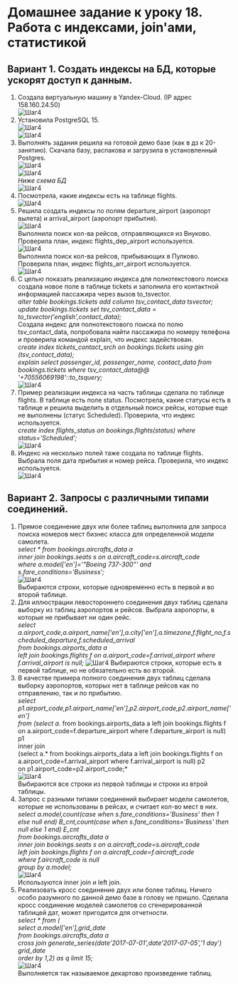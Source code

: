 # Домашнее задание к уроку 18. Работа с индексами, join'ами, статистикой #   
## Вариант 1. Создать индексы на БД, которые ускорят доступ к данным. ##   
1. Создала виртуальную машину в Yandex-Cloud. (IP адрес 158.160.24.50)   
![Шаг4](/18_01_vm.jpg)  
1. Установила PostgreSQL 15.   
![Шаг4](/18_02_postgres.jpg)  
![Шаг4](/18_03_cluster.jpg)  
1. Выполнять задания решила на готовой демо базе (как в дз к 20-занятию). Скачала базу, распакова и загрузила в установленный Postgres.  
![Шаг4](/18_04_get_arh.jpg)   
![Шаг4](/18_05_insert_bd.jpg)   
*Ниже схема БД*   
![Шаг4](/18_00_db.jpg)   
1. Посмотрела, какие индексы есть на таблице flights.  
![Шаг4](/18_06_view_ind.jpg)  
1. Решила создать индексы по полям departure_airport (аэропорт вылета) и arrival_airport (аэропорт прибытия).  
![Шаг4](/18_07_create_ind.jpg)  
Выполнила поиск кол-ва рейсов, отправляющихся из Внуково. Проверила план, индекс flights_dep_airport используется.  
![Шаг4](/18_08_use_ind1.jpg)  
Выполнила поиск кол-ва рейсов, прибывающих в Пулково. Проверила план, индекс flights_arr_airport используется.  
![Шаг4](/18_09_use_ind2.jpg)  
1. С целью показать реализацию индекса для полнотекстового поиска создала новое поле в таблице tickets и заполнила его контактной информацией пассажира через вызов to_tsvector.  
*alter table bookings.tickets add column tsv_contact_data tsvector;*  
*update bookings.tickets set tsv_contact_data = to_tsvector('english',contact_data);*  
Создала индекс для полнотекстового поиска по полю tsv_contact_data, попробовала найти пассажира по номеру телефона и проверила командой explain, что индекс задействован.   
*create index tickets_contact_srch on bookings.tickets using gin (tsv_contact_data);  
explain select passenger_id, passenger_name, contact_data from bookings.tickets where tsv_contact_data@@ '+70556069198'::to_tsquery;*   
![Шаг4](/18_10_txt_ind.jpg)  
1. Пример реализации индекса на часть таблицы сделала по таблице flights. В таблице есть поле status. Посмотрела, какие статусы есть в таблице и решила выделить в отдельный поиск рейсы, которые еще не выполнены (статус Scheduled). Проверила, что индекс используется.  
*create index flights_status on bookings.flights(status) where status='Scheduled';*   
![Шаг4](/18_11_part_ind1.jpg)  
1. Индекс на несколько полей таже создала по таблице flights. Выбрала поля дата прибытия и номер рейса. Проверила, что индекс используется.   
![Шаг4](/18_12_2field_ind.jpg)  
## Вариант 2. Запросы с различными типами соединений. ##  
1. Прямое соединение двух или более таблиц выполнила для запроса поиска номеров мест бизнес класса для определенной модели самолета.  
*select * from bookings.aircrafts_data a  
              inner join bookings.seats s on a.aircraft_code=s.aircraft_code  
where a.model['en']='"Boeing 737-300"' and s.fare_conditions='Business';*   
![Шаг4](/18_21_inner.jpg)  
Выбираются строки, которые одновременно есть в первой и во второй таблице.  
1. Для иллюстрации левостороннего соединения двух таблиц сделала выборку из таблиц аэропортов и рейсов. Выбрала аэропорты, в которые не прибывает ни один рейс.  
*select a.airport_code,a.airport_name['en'],a.city['en'],a.timezone,f.flight_no,f.scheduled_departure,f.scheduled_arrival  
from bookings.airports_data a  
     left join bookings.flights f on a.airport_code=f.arrival_airport where f.arrival_airport is null;*
![Шаг4](/18_22_left.jpg)
Выбираются строки, которые есть в первой таблице, но не обязательно есть во второй.   
1. В качестве примера полного соединения двух таблиц сделала выборку аэропортов, которых нет в таблице рейсов как по отправлению, так и по прибытию.  
*select p1.airport_code,p1.airport_name['en'],p2.airport_code,p2.airport_name['en']  
from (select a.* from bookings.airports_data a left join bookings.flights f on a.airport_code=f.departure_airport where f.departure_airport is null) p1  
     inner join  
     (select a.* from bookings.airports_data a left join bookings.flights f on a.airport_code=f.arrival_airport where f.arrival_airport is null) p2  
     on p1.airport_code=p2.airport_code;*  
![Шаг4](/18_23_full.jpg)  
Выбираются все строки из первой таблицы и строки из втрой таблицы.   
1. Запрос с разными типами соединений выбирает модели самолетов, которые не использованы в рейсах, и считает кол-во мест в них.   
*select a.model,count(case when s.fare_conditions='Business' then 1 else null end) B_cnt,count(case when s.fare_conditions='Business' then null else 1 end) E_cnt  
from bookings.aircrafts_data a  
              inner join bookings.seats s on a.aircraft_code=s.aircraft_code  
              left join bookings.flights f on a.aircraft_code=f.aircraft_code  
where f.aircraft_code is null  
group by a.model;*  
![Шаг4](/18_24_diff.jpg)   
Используются inner join и left join.    
1. Реализовать кросс соединение двух или более таблиц. Ничего особо разумного по данной демо базе в голову не пришло. Сделала кросс соединение моделей самолетов со сгенерированной таблицей дат, может пригодится для отчетности.  
*select * from (  
select a.model['en'],grid_date  
from bookings.aircrafts_data a  
     cross join generate_series(date'2017-07-01',date'2017-07-05','1 day') grid_date  
order by 1,2) as q limit 15;*  
![Шаг4](/18_23_full.jpg)  
Выполняется так называемое декартово произведение таблиц.  
